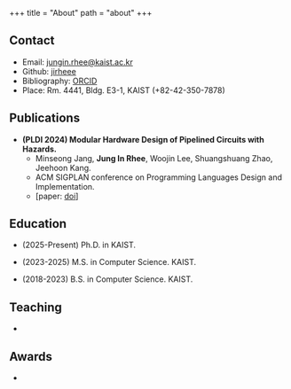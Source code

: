 +++
title = "About"
path = "about"
+++

## Contact

- Email: jungin.rhee@kaist.ac.kr
- Github: [jirheee](https://github.com/jirheee)
- Bibliography: [ORCID](https://orcid.org/0009-0009-4462-3895)
- Place: Rm. 4441, Bldg. E3-1, KAIST (+82-42-350-7878)

## Publications

- **(PLDI 2024) Modular Hardware Design of Pipelined Circuits with Hazards.**
  - Minseong Jang, **Jung In Rhee**, Woojin Lee, Shuangshuang Zhao, Jeehoon Kang.
  - ACM SIGPLAN conference on Programming Languages Design and Implementation.
  - [paper: [doi](https://doi.org/10.1145/3656378)] ​ ​ ​

## Education

- (2025-Present) Ph.D. in  KAIST.

- (2023-2025) M.S. in Computer Science. KAIST.

- (2018-2023) B.S. in Computer Science. KAIST.

## Teaching

- 

## Awards

- 